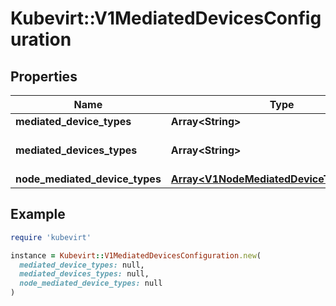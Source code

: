 # Kubevirt::V1MediatedDevicesConfiguration

## Properties

| Name | Type | Description | Notes |
| ---- | ---- | ----------- | ----- |
| **mediated_device_types** | **Array&lt;String&gt;** |  | [optional] |
| **mediated_devices_types** | **Array&lt;String&gt;** | Deprecated. Use mediatedDeviceTypes instead. | [optional] |
| **node_mediated_device_types** | [**Array&lt;V1NodeMediatedDeviceTypesConfig&gt;**](V1NodeMediatedDeviceTypesConfig.md) |  | [optional] |

## Example

```ruby
require 'kubevirt'

instance = Kubevirt::V1MediatedDevicesConfiguration.new(
  mediated_device_types: null,
  mediated_devices_types: null,
  node_mediated_device_types: null
)
```

